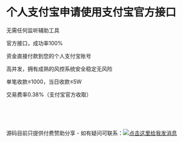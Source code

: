 # 个人支付宝申请使用支付宝官方接口

无需任何监听辅助工具

官方接口，成功率100%

资金直接付款到您的个人支付宝账号

高并发，拥有成熟的风控系统安全稳定无风险

单笔收款≤1000，当日收款≤5W

交易费率0.38%（支付宝官方收取）


<br/>
<br/>
<br/>
<br/>
源码目前只提供付费赞助分享 -  如有疑问可联系：<a target="_blank" href="http://wpa.qq.com/msgrd?v=3&uin=754219009&site=qq&menu=yes"><img border="0" src="http://wpa.qq.com/pa?p=2:754219009:51" alt="点击这里给我发消息" title="点击这里给我发消息"/></a>



